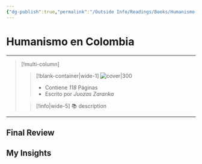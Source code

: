 ```yaml
---
{"dg-publish":true,"permalink":"/Outside Info/Readings/Books/Humanismo en Colombia/","title":"Humanismo en Colombia","updated":"2023-11-20T19:34:38.962-05:00"}
---
```



# Humanismo en Colombia
- - -
> [!multi-column]
> 
> > [!blank-container|wide-1]
> >  ![cover|300](http://books.google.com/books/content?id=GdouAAAAYAAJ&printsec=frontcover&img=1&zoom=1&source=gbs_api)
> >- Contiene *118* Páginas
> >- Escrito por *Juozas Zaranka*
> 
> > [!info|wide-5] 📚 description
> > 
> 

- - -

## Final Review

## My Insights